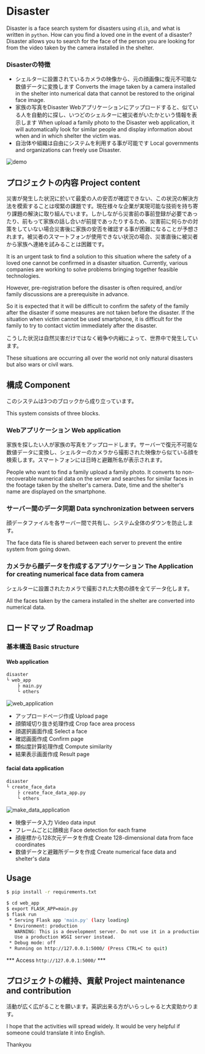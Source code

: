 # Disaster
Disaster is a face search system for disasters using `dlib`, and what is written in `python`. How can you find a loved one in the event of a disaster? Disaster allows you to search for the face of the person you are looking for from the video taken by the camera installed in the shelter.

### Disasterの特徴
* シェルターに設置されているカメラの映像から、元の顔画像に復元不可能な数値データに変換します
Converts the image taken by a camera installed in the shelter into numerical data that cannot be restored to the original face image.
* 家族の写真をDisaster Webアプリケーションにアップロードすると、似ている人を自動的に探し、いつどのシェルターに被災者がいたかという情報を表示します When upload a family photo to the Disaster web application, it will automatically look for similar people and display information about when and in which shelter the victim was.
* 自治体や組織は自由にシステムを利用する事が可能です Local governments and organizations can freely use Disaster. 

![demo](https://user-images.githubusercontent.com/93259837/139436058-758f8c10-1dd2-4e67-ad23-5a9f6b2dbd7a.gif)

## プロジェクトの内容 Project content
災害が発生した状況に於いて最愛の人の安否が確認できない、この状況の解決方法を模索することは喫緊の課題です。現在様々な企業が実現可能な技術を持ち寄り課題の解決に取り組んでいます。しかしながら災害前の事前登録が必要であったり、前もって家族の話し合いが前提であったりするため、災害前に何らかの対策をしていない場合災害後に家族の安否を確認する事が困難になることが予想されます。被災者のスマートフォンが使用できない状況の場合、災害直後に被災者から家族へ連絡を試みることは困難です。  

It is an urgent task to find a solution to this situation where the safety of a loved one cannot be confirmed in a disaster situation. 
Currently, various companies are working to solve problems bringing together feasible technologies. 

However, pre-registration before the disaster is often required, and/or family discussions are a prerequisite in advance. 

So it is expected that it will be difficult to confirm the safety of the family after the disaster if some measures are not taken before the disaster. 
If the situation when victim cannot be used smartphone, it is difficult for the family to try to contact victim immediately after the disaster. 

こうした状況は自然災害だけではなく戦争や内戦によって、世界中で発生しています。

These situations are occurring all over the world not only natural disasters but also wars or civil wars. 

## 構成 Component
このシステムは3つのブロックから成り立っています。  

This system consists of three blocks.

### Webアプリケーション Web application
家族を探したい人が家族の写真をアップロードします。サーバーで復元不可能な数値データに変換し、シェルターのカメラから撮影された映像から似ている顔を検索します。スマートフォンには日時と避難所名が表示されます。  

People who want to find a family upload a family photo. It converts to non-recoverable numerical data on the server and searches for similar faces in the footage taken by the shelter's camera. Date, time and the shelter's name are displayed on the smartphone. 

### サーバー間のデータ同期 Data synchronization between servers
顔データファイルを各サーバー間で共有し、システム全体のダウンを防止します。  

The face data file is shared between each server to prevent the entire system from going down. 

### カメラから顔データを作成するアプリケーション The Application for creating numerical face data from camera
シェルターに設置されたカメラで撮影された大勢の顔を全てデータ化します。  

All the faces taken by the camera installed in the shelter are converted into numerical data. 

## ロードマップ Roadmap  
### 基本構造 Basic structure  
#### Web application  
```bash
disaster
└ web_app
    ├ main.py
    └ others
```
![web_application](https://user-images.githubusercontent.com/93259837/139513838-3e22fb8e-f9b7-4c88-aa7c-2ec4aa72cdd4.png)  
* アップロードページ作成 Upload page
* 顔領域切り抜き処理作成 Crop face area process
* 顔選択画面作成 Select a face
* 確認画面作成 Confirm page
* 類似度計算処理作成 Compute similarity
* 結果表示画面作成 Result page  

#### facial data application  
```bash
disaster
└ create_face_data
    ├ create_face_data_app.py
    └ others
```
![make_data_application](https://user-images.githubusercontent.com/93259837/139513900-7dd066a4-5295-4ae6-aa49-d3e6feb01cd6.png)  
* 映像データ入力 Video data input
* フレームごとに顔検出 Face detection for each frame
* 顔座標から128次元データを作成 Create 128-dimensional data from face coordinates
* 数値データと避難所データを作成 Create numerical face data and shelter's data

## Usage  
```bash
$ pip install -r requirements.txt
``` 
```bash
$ cd web_app
$ export FLASK_APP=main.py
$ flask run
 * Serving Flask app 'main.py' (lazy loading)
 * Environment: production
   WARNING: This is a development server. Do not use it in a production deployment.
   Use a production WSGI server instead.
 * Debug mode: off
 * Running on http://127.0.0.1:5000/ (Press CTRL+C to quit)
```
*** Access `http://127.0.0.1:5000/` ***

## プロジェクトの維持、貢献 Project maintenance and contribution
活動が広く広がることを願います。英訳出来る方がいらっしゃると大変助かります。  

I hope that the activities will spread widely. It would be very helpful if someone could translate it into English. 

Thankyou
